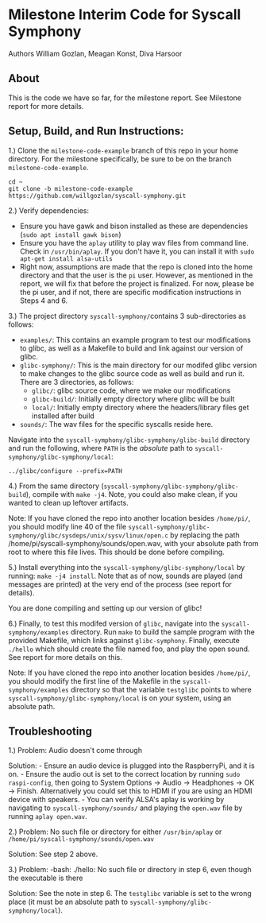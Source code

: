 # Milestone Interim Code for Syscall Symphony 
Authors William Gozlan, Meagan Konst, Diva Harsoor

## About
This is the code we have so far, for the milestone report. See Milestone report for more details. 


## Setup, Build, and Run Instructions:
1.) Clone the `milestone-code-example` branch of this repo in your home directory. For the milestone specifically, be sure to be on the branch `milestone-code-example`. 

  ```
  cd ~
  git clone -b milestone-code-example https://github.com/willgozlan/syscall-symphony.git
  ``` 

2.) Verify dependencies:  
  - Ensure you have gawk and bison installed as these are dependencies (`sudo apt install gawk bison`)
  - Ensure you have the `aplay` utility to play wav files from command line. Check in `/usr/bin/aplay`. If you don't have it, you can install it with `sudo apt-get install alsa-utils`
  - Right now, assumptions are made that the repo is cloned into the home directory and that the user is the `pi` user. However, as mentioned in the report, we will fix that before the project is finalized. For now, please be the pi user, and if not, there are specific modification instructions in Steps 4 and 6. 

3.) The project directory `syscall-symphony/`contains 3 sub-directories as follows:
  - `examples/`: This contains an example program to test our modifications to glibc, as well as a Makefile to build and link against our version of glibc. 
  - `glibc-symphony/`: This is the main directory for our modifed glibc version to make changes to the glibc source code as well as build and run it. There are 3 directories, as follows:
    - `glibc/`:	glibc source code, where we make our modifications 
    - `glibc-build/`:	Initially empty directory where glibc will be built
    - `local/`: Initially empty directory where the headers/library files get installed after build
  - `sounds/`: The wav files for the specific syscalls reside here. 

Navigate into the `syscall-symphony/glibc-symphony/glibc-build` directory and run the following, where `PATH` is the _absolute_ path to `syscall-symphony/glibc-symphony/local`:   

`../glibc/configure --prefix=PATH` 
 
 4.) From the same directory (`syscall-symphony/glibc-symphony/glibc-build`), compile with  `make -j4`. Note, you could also make clean, if you wanted to clean up leftover artifacts. 

Note: If you have cloned the repo into another location besides `/home/pi/`, you should modify line 40 of the file `syscall-symphony/glibc-symphony/glibc/sysdeps/unix/sysv/linux/open.c` by replacing the path /home/pi/syscall-symphony/sounds/open.wav, with your absolute path from root to where this file lives. This should be done before compiling. 
 
 5.) Install everything into the `syscall-symphony/glibc-symphony/local` by running: `make -j4 install`. Note that as of now, sounds are played (and messages are printed) at the very end of the process (see report for details). 
 
You are done compiling and setting up our version of glibc! 
 
 6.) Finally, to test this modifed version of `glibc`, navigate into the `syscall-symphony/examples` directory. Run `make` to build the sample program with the provided Makefile, which links against `glibc-symphony`. Finally, execute `./hello` which should create the file named foo, and play the open sound. See report for more details on this. 

Note: If you have cloned the repo into another location besides `/home/pi/`, you should modify the first line of the Makefile in the `syscall-symphony/examples` directory so that the variable `testglibc` points to where `syscall-symphony/glibc-symphony/local` is on your system, using an absolute path. 



## Troubleshooting
1.) Problem: Audio doesn't come through

  Solution: 
    - Ensure an audio device is plugged into the RaspberryPi, and it is on. 
    - Ensure the audio out is set to the correct location by running `sudo raspi-config`, then going to System Options -> Audio -> Headphones -> OK -> Finish. Alternatively you could set this to HDMI if you are using an HDMI device with speakers. 
    - You can verify ALSA's aplay is working by navigating to `syscall-symphony/sounds/` and playing the `open.wav` file by running `aplay open.wav`. 


2.) Problem: No such file or directory for either `/usr/bin/aplay` or `/home/pi/syscall-symphony/sounds/open.wav`

  Solution: See step 2 above. 


3.) Problem: -bash: ./hello: No such file or directory in step 6, even though the executable is there 

  Solution: See the note in step 6. The `testglibc` variable is set to the wrong place (it must be an absolute path to `syscall-symphony/glibc-symphony/local`).
